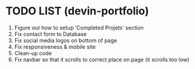 # TODO LIST (devin-portfolio)

1. Figure out how to setup 'Completed Projets' section
2. Fix contact form to Database
3. Fix social media logos on bottom of page
4. Fix responsiveness & mobile site
5. Clean-up code 
6. Fix navbar so that it scrolls to correct place on page (it scrolls too low)
